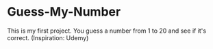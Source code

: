 # Guess-My-Number
This is my first project. You guess a number from 1 to 20 and see if it's correct. (Inspiration: Udemy)

